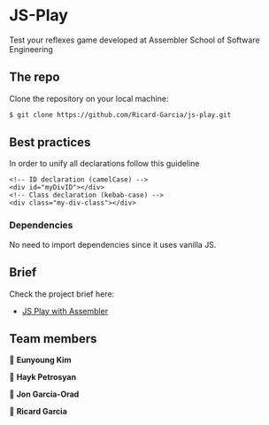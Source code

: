 # JS-Play

Test your reflexes game developed at Assembler School of Software Engineering

## The repo

Clone the repository on your local machine:

```bash
$ git clone https://github.com/Ricard-Garcia/js-play.git
```

## Best practices

In order to unify all declarations follow this guideline

```
<!-- ID declaration (camelCase) -->
<div id="myDivID"></div>
<!-- Class declaration (kebab-case) -->
<div class="my-div-class"></div>

```

### Dependencies

No need to import dependencies since it uses vanilla JS.

## Brief

Check the project brief here:

- [JS Play with Assembler](https://docs.google.com/document/d/1Lej0MwOvlJJiD8fPIU3zu4LVSbi5kwQbnZMLNHTdII4/edit?ts=605dda99)

## Team members <!-- omit in toc -->

👤 **Eunyoung Kim**

👤 **Hayk Petrosyan**

👤 **Jon García-Orad**

👤 **Ricard Garcia**
